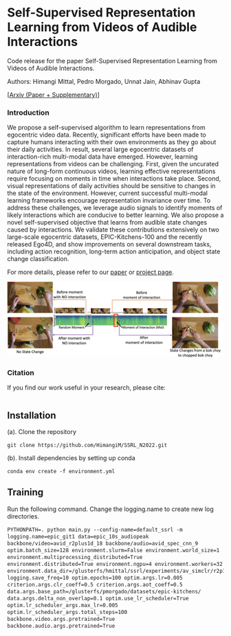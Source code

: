# Self-Supervised Representation Learning from Videos of Audible Interactions

Code release for the paper Self-Supervised Representation Learning from Videos of Audible Interactions.

Authors: Himangi Mittal, Pedro Morgado, Unnat Jain, Abhinav Gupta

[[Arxiv (Paper + Supplementary)]()]

### Introduction
We propose a self-supervised algorithm to learn representations from egocentric video data. Recently, significant efforts have been made to capture humans interacting with their own environments as they go about their daily activities. In result, several large egocentric datasets of interaction-rich multi-modal data have emerged. However, learning representations from videos can be challenging. First, given the uncurated nature of long-form continuous videos, learning effective representations require focusing on moments in time when interactions take place. Second, visual representations of daily activities should be sensitive to changes in the state of the environment. However, current successful multi-modal learning frameworks encourage representation invariance over time. To address these challenges, we leverage audio signals to identify moments of likely interactions which are conducive to better learning. We also propose a novel self-supervised objective that learns from audible state changes caused by interactions. We validate these contributions extensively on two large-scale egocentric datasets, EPIC-Kitchens-100 and the recently released Ego4D, and show improvements on several downstream tasks, including action recognition, long-term action anticipation, and object state change classification.

For more details, please refer to our [paper]() or [project page]().

![Teaser Image](./fig1.png)

### Citation
If you find our work useful in your research, please cite:
```
```

## Installation
(a). Clone the repository
```
git clone https://github.com/HimangiM/SSRL_N2022.git
```
(b). Install dependencies by setting up conda
```
conda env create -f environment.yml
```

## Training

Run the following command. Change the logging.name to create new log directories.

```
PYTHONPATH=. python main.py --config-name=default_ssrl -m logging.name=epic_git1 data=epic_10s_audiopeak backbone/video=avid_r2plus1d_18 backbone/audio=avid_spec_cnn_9 optim.batch_size=128 environment.slurm=False environment.world_size=1 environment.multiprocessing_distributed=True environment.distributed=True environment.ngpu=4 environment.workers=32 environment.data_dir=/glusterfs/hmittal/ssrl/experiments/av_simclr/r2p1d18_spec9/ logging.save_freq=10 optim.epochs=100 optim.args.lr=0.005 criterion.args.clr_coeff=0.5 criterion.args.aot_coeff=0.5 data.args.base_path=/glusterfs/pmorgado/datasets/epic-kitchens/ data.args.delta_non_overlap=0.1 optim.use_lr_scheduler=True optim.lr_scheduler_args.max_lr=0.005 optim.lr_scheduler_args.total_steps=100 backbone.video.args.pretrained=True backbone.audio.args.pretrained=True
